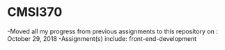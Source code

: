# CMSI370
-Moved all my progress from previous assignments to this repository on : October 29, 2018
-Assignment(s) include: front-end-development
